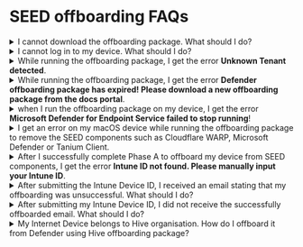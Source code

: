 # SEED offboarding FAQs

<details><summary>I cannot download the offboarding package. What should I do?</summary>

  Create an [incident request](https://go.gov.sg/seed-techpass-support) and request for request for the offboarding package for your Defender organisation.
  
</details>

<details><summary>
I cannot log in to my device. What should I do? </summary>

1. Create an [incident support](https://go.gov.sg/seed-techpass-support) request.
2. In **Details**, enter the text  *I am unable to offboard my device from SEED components but I would like to submit my Intune Device ID to offboard my device from SEED*. 
3. Select SEED as **TechPass Tenant**.
4. Select Production as **Environment**
5. Make sure to provide all the required details and submit the form.

</details>

<details><summary>While running the offboarding package, I get the error <b>Unknown Tenant detected</b>.</summary>

This indicates that you are not a SEED user or your device was not properly enrolled to SEED.


If you had properly onboarded your device to SEED earlier but still get this error, please submit an [incident request](https://go.gov.sg/seed-techpass-support) with the TechPass and SEED support.


</details>
<details><summary>While running the offboarding package, I get the error <b>Defender offboarding package has expired! Please download a new offboarding package from the docs portal</b>.</summary>

This error indicates that your offboarding package is outdated. 

1. On the [Offboard device](offboard-device/offboard-device-from-seed) section, follow the offboarding steps for your device operating system .
2. Make sure to download the offboarding package from this page and complete the offboarding steps.

!> **Note**<br>If you still experience the same or any other error, submit an [incident request](https://go.gov.sg/seed-techpass-support) with the TechPass and SEED support.

 

</details>

<details><summary>when I run the offboarding package on my device, I get the  error <b>Microsoft Defender for Endpoint Service failed to stop running</b>!</summary>

This error would look like the following:

![offboarding-error-for-defender-windows](/images/offboarding-error-for-defender-windows.png)

Try running the script again. If you still experience the same or any other error, submit an [incident request](https://go.gov.sg/seed-techpass-support) with the TechPass and SEED support.


</details>

<details><summary>I get an error on my macOS device while running the offboarding package to remove the SEED components such as Cloudflare WARP, Microsoft Defender or Tanium Client.</summary>


Try running the script again. If you still experience any error, submit an [incident request](https://go.gov.sg/seed-techpass-support) with the TechPass and SEED support.

</details>

<details><summary>After I successfully complete Phase A to offboard my device from SEED components, I get the error <b>Intune ID not found. Please manually input your Intune ID</b>.</summary>

You may experience this error if we are unable to auto-retrieve your Intune Device ID due to some incorrect configurations on your device. There can be multiple reasons for this incorrect configurations. 

1. If you encounter this error, complete one of the following methods to get your Intune Device ID:

    - Go to the [TechPass portal](https://portal.techpass.gov.sg/secure/account/profile) and get the Intune Device ID from your account profile.

    - If you can't access the TechPass portal, please submit an [incident request](https://go.gov.sg/seed-techpass-support) with the TechPass and SEED support to get your Intune Device ID.


2. When you have your Intune Device ID proceed with **Phase B: Submit Intune Device ID** to remove device record.

!> **Important**<br> If there is a significant time lapse between Phase B and Phase A, the latest version of the SEED components may be reinstalled on your device. If that is the case, you need to repeat **Phase A: Offboard device from SEED components**. 


</details>

<details><summary>After submitting the Intune Device ID, I received an email stating that my offboarding was unsuccessful. What should I do?</summary>

This can happen if you had submitted an incorrect Intune Device ID. 

1. Complete one of the following steps to get your Intune Device ID:

    - Go to the [TechPass portal](https://portal.techpass.gov.sg/secure/account/profile) and get the Intune Device ID from your account profile.
    - If you can't access the TechPass portal, please submit an [incident request](https://go.gov.sg/seed-techpass-support) with the TechPass and SEED support to get your Intune Device ID.


2. Complete the [offboarding steps](offboard-device/offboard-device-from-seed) for your device.


!> **Note**<br>-  In spite of submitting a correct Intune Device ID, if your offboarding is unsuccessful, please submit an [incident request](https://go.gov.sg/seed-techpass-support) with the TechPass and SEED support.<br><br>- If the TechPass and SEED support team completes the offboarding for you, you may not receive this successfully offboarded email from the DEEP team. However, the TechPass and SEED support team can confirm if you have successfully offboarded your device from SEED.


</details>


<details><summary>After submitting my Intune Device ID, I did not receive the successfully offboarded email. What should I do?</summary>


It would take up to 30 minutes for the DEEP team to send the successfully offboarded email to you. If you still have not received this email, please submit an [incident request](https://go.gov.sg/seed-techpass-support) with the TechPass and SEED support.


!> **Note**<br> If the TechPass and SEED support team has completed the offboarding for you, you may not receive this email from the DEEP team. However, the TechPass and SEED support team can confirm if you have successfully offboarded your device from SEED.

</details>


<details><summary>My Internet Device belongs to Hive organisation. How do I offboard it from Defender using Hive offboarding package?</summary>



If your Defender organisation is Hive, contact [Hive support](mailto:GDS_DEN@hive.gov.sg) to get the offboarding package and follow the below steps for your device:

<details><summary>macOS</summary>

1. Save the offboarding script to the **Downloads** folder.

    > **Note**:
    > Check if the script that you received has not yet expired. The expiry date is indicated on the file name. For example, hive_mac_valid_until_2023-04-30.sh

2. Go to the **Terminal** and run the following command:
      ```
      sudo /bin/sh ~/Downloads/<name_of_offboarding_script.sh>
      ```
    >- **Note:**
    > The file name *name_of_offboarding_script* in this command is only an example. When you run the command, specify the file name of the offboarding script you downloaded.

3. Go back to the **Finder** icon in the **Dock**.

4. Choose **Applications** and search for **Microsoft Defender for Endpoint.app**.

5. Drag the app to the Bin, or select the app and choose **File** > **Move to Bin**.

</details>

<details><summary>Windows</summary>

1. Save the offboarding script in your **Downloads** folder.

  > **Note**:
  > Check if the script that you received has not yet expired. The expiry date is indicated on the file name. For example, *hive_windows_valid_until_2023-09-07.cmd*.

2. Go to **Start** and type **cmd**.
3. Right-click on **Command Prompt** and select **Run as administrator**.
4. If prompted, enter your Windows password.
5. Run the following commands:
     ```
     cd "%USERPROFILE%\Downloads\"

     .\<name_of_offboarding_script.cmd>
     ```
> **Note:**
> Name of the .cmd file mentioned in this command is only an example. When you run the command, specify the file name of the offboarding script you downloaded.  

</details>

</details>


